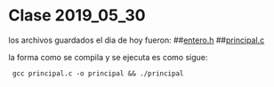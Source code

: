 # Clase 2019_05_30
 los archivos guardados el dia de hoy fueron:
##[entero.h](enetero.h)
##[principal.c](principal.c)

la forma como se compila y se ejecuta es como sigue:
 
`` gcc principal.c -o principal && ./principal``


